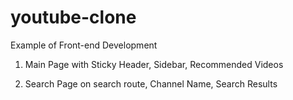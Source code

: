 # youtube-clone

Example of Front-end Development

1) Main Page with Sticky Header, Sidebar, Recommended Videos

2) Search Page on search route, Channel Name, Search Results
